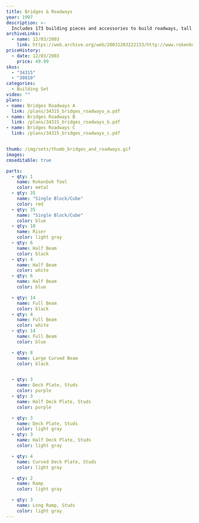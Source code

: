 ```yaml
---
title: Bridges & Roadways
year: 1997
description: >-
  Includes 173 building pieces and accessories to build roadways, tall bridges and a tipping bridge. Building pieces include ramps, deck plates, girders, braces, hand rails and more.
archiveLinks:
  - name: 12/03/2003
    link: https://web.archive.org/web/20031203222153/http://www.rokenbok.com/catalog/pd_bs_bridges.html
priceHistory:
  - date: 12/03/2003
    price: 49.99
skus:
  - "34315"
  - "30810"
categories: 
  - Building Set
video: ""
plans:
- name: Bridges Roadways A
  link: /plans/34315_bridges_roadways_a.pdf
- name: Bridges Roadways B
  link: /plans/34315_bridges_roadways_b.pdf
- name: Bridges Roadways C
  link: /plans/34315_bridges_roadways_c.pdf


thumb: /img/sets/thumb_bridges_and_roadways.gif
images:
cmseditable: true

parts:
  - qty: 1
    name: Rokenbok Tool
    color: metal
  - qty: 35
    name: "Single Block/Cube"
    color: red
  - qty: 35
    name: "Single Block/Cube"
    color: blue
  - qty: 10
    name: Riser
    color: light gray
  - qty: 6
    name: Half Beam
    color: black
  - qty: 4
    name: Half Beam
    color: white
  - qty: 6
    name: Half Beam
    color: blue

  - qty: 14
    name: Full Beam
    color: black
  - qty: 4
    name: Full Beam
    color: white
  - qty: 14
    name: Full Beam
    color: blue

  - qty: 8
    name: Large Curved Beam
    color: black


  - qty: 3
    name: Deck Plate, Studs
    color: purple
  - qty: 3
    name: Half Deck Plate, Studs
    color: purple

  - qty: 3
    name: Deck Plate, Studs
    color: light gray
  - qty: 3
    name: Half Deck Plate, Studs
    color: light gray

  - qty: 4
    name: Curved Deck Plate, Studs
    color: light gray

  - qty: 2
    name: Ramp
    color: light gray

  - qty: 3
    name: Long Ramp, Studs
    color: light gray
---
```

